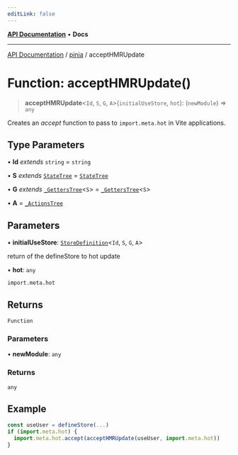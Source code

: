 ```yaml
---
editLink: false
---
```


[**API Documentation**](../../index.md) • **Docs**

***

[API Documentation](../../index.md) / [pinia](../index.md) / acceptHMRUpdate

# Function: acceptHMRUpdate()

> **acceptHMRUpdate**\<`Id`, `S`, `G`, `A`\>(`initialUseStore`, `hot`): (`newModule`) => `any`

Creates an _accept_ function to pass to `import.meta.hot` in Vite applications.

## Type Parameters

• **Id** *extends* `string` = `string`

• **S** *extends* [`StateTree`](../type-aliases/StateTree.md) = [`StateTree`](../type-aliases/StateTree.md)

• **G** *extends* [`_GettersTree`](../type-aliases/GettersTree.md)\<`S`\> = [`_GettersTree`](../type-aliases/GettersTree.md)\<`S`\>

• **A** = [`_ActionsTree`](../type-aliases/ActionsTree.md)

## Parameters

• **initialUseStore**: [`StoreDefinition`](../interfaces/StoreDefinition.md)\<`Id`, `S`, `G`, `A`\>

return of the defineStore to hot update

• **hot**: `any`

`import.meta.hot`

## Returns

`Function`

### Parameters

• **newModule**: `any`

### Returns

`any`

## Example

```js
const useUser = defineStore(...)
if (import.meta.hot) {
  import.meta.hot.accept(acceptHMRUpdate(useUser, import.meta.hot))
}
```
